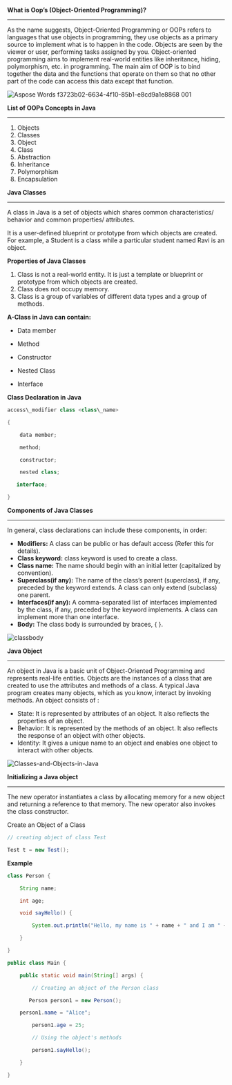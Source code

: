 
**What is Oop’s (Object-Oriented Programming)?**

---

As the name suggests, Object-Oriented Programming or OOPs refers to languages that use objects in programming, they use objects as a primary source to implement what is to happen in the code. Objects are seen by the viewer or user, performing tasks assigned by you. Object-oriented programming aims to implement real-world entities like inheritance, hiding, polymorphism, etc. in programming. The main aim of OOP is to bind together the data and the functions that operate on them so that no other part of the code can access this data except that function.

![Aspose Words f3723b02-6634-4f10-85b1-e8cd9a1e8868 001](https://github.com/rhushikesh2000/JAVA_TUTORIAL_/assets/124034778/ef3dd185-555b-4a58-b61c-45909e1c5a2f)


**List of OOPs Concepts in Java**

---

1. Objects
1. Classes
1. Object 
1. Class
1. Abstraction
1. Inheritance 
1. Polymorphism
1. Encapsulation

   
**Java Classes**

---

A class in Java is a set of objects which shares common characteristics/ behavior and common properties/ attributes.

It is a user-defined blueprint or prototype from which objects are created. For example, a Student is a class while a particular student named Ravi is an object.

**Properties of Java Classes**

1. Class is not a real-world entity. It is just a template or blueprint or prototype from which objects are created.
1. Class does not occupy memory.
1. Class is a group of variables of different data types and a group of methods.

**A-Class in Java can contain:**

- Data member

- Method

- Constructor

- Nested Class

- Interface

**Class Declaration in Java**
~~~java
access\_modifier class <class\_name>

{  

    data member;  

    method;  

    constructor;

    nested class;

   interface;

}
~~~
**Components of Java Classes**

---

In general, class declarations can include these components, in order: 

- **Modifiers:** A class can be public or has default access (Refer this for details).
- **Class keyword:** class keyword is used to create a class.
- **Class name:** The name should begin with an initial letter (capitalized by convention).
- **Superclass(if any):** The name of the class’s parent (superclass), if any, preceded by the keyword extends. A class can only extend (subclass) one parent.
- **Interfaces(if any):** A comma-separated list of interfaces implemented by the class, if any, preceded by the keyword implements. A class can implement more than one interface.
- **Body:** The class body is surrounded by braces, { }.


![classbody](https://github.com/rhushikesh2000/Java_tutorial/assets/124034778/495c7550-7677-413c-9441-d6b83afab150)




**Java Object**

---

An object in Java is a basic unit of Object-Oriented Programming and represents real-life entities. Objects are the instances of a class that are created to use the attributes and methods of a class.  A typical Java program creates many objects, which as you know, interact by invoking methods. An object consists of : 

- State: It is represented by attributes of an object. It also reflects the properties of an object.
- Behavior: It is represented by the methods of an object. It also reflects the response of an object with other objects.
- Identity: It gives a unique name to an object and enables one object to interact with other objects.

![Classes-and-Objects-in-Java](https://github.com/rhushikesh2000/Java_tutorial/assets/124034778/8303a170-ecc8-4cc1-92e5-be4b751e58ba)







**Initializing a Java object**

---

The new operator instantiates a class by allocating memory for a new object and returning a reference to that memory. The new operator also invokes the class constructor.

Create an Object of a Class
~~~java
// creating object of class Test

Test t = new Test();

~~~
**Example**
~~~java
class Person {

    String name;

    int age;

    void sayHello() {

        System.out.println("Hello, my name is " + name + " and I am " + age + " years old.");

    }

}

public class Main {

    public static void main(String[] args) {

        // Creating an object of the Person class

       Person person1 = new Person();

    person1.name = "Alice";

        person1.age = 25;

        // Using the object's methods

        person1.sayHello();

    }

}
~~~
